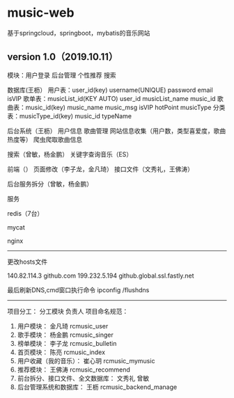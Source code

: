 # music-web
基于springcloud，springboot，mybatis的音乐网站

version 1.0（2019.10.11）
-------------------------------------------

 
 模块：用户登录 后台管理 个性推荐 搜索
 
 数据库(王枥）
     用户表：user_id(key) username(UNIQUE) password email isVIP
     歌单表：musicList_id(KEY AUTO) user_id musicList_name music_id
     歌曲表：music_id(key) music_name music_msg isVIP hotPoint musicType
     分类表：musicType_id(key) music_id typeName
 
 后台系统（王枥）
     用户信息
     歌曲管理
     网站信息收集（用户数，类型喜爱度，歌曲热度等）
     爬虫爬取歌曲信息
     
 搜索（曾敏，杨金鹏）
     关键字查询音乐（ES）
  
 前端（）
     页面修改（李子龙，金凡琦）
     接口文件（文秀礼，王佛涛）
     
 后台服务拆分（曾敏，杨金鹏）
 
 服务
 
 
 redis（7台）
 
 mycat
 
 nginx

-------------------------------------------
更改hosts文件

140.82.114.3	  github.com
199.232.5.194	 github.global.ssl.fastly.net

最后刷新DNS,cmd窗口执行命令
ipconfig /flushdns

-------------------------------------------
项目分工：
   分工模块                           负责人                                   项目命名规范：
   
1. 用户模块：                         金凡琦                                 rcmusic_user     
2. 歌手模块：                         杨金鹏                                 rcmusic_singer
3. 榜单模块：                         李子龙                                 rcmusic_bulletin
4. 首页模块：                         陈亮                                   rcmusic_index
5. 用户收藏（我的音乐）：              崔心玥                                 rcmusic_mymusic
6. 推荐模块：                         王佛涛                                 rcmusic_recommend
7. 前台拆分、接口文件、全文数据库：    文秀礼  曾敏                            
8. 后台管理系统和数据库：             王枥                                   rcmusic_backend_manage
